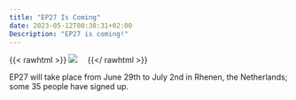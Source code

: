 ```yaml
---
title: "EP27 Is Coming"
date: 2023-05-12T00:38:31+02:00
Description: "EP27 is coming!"
---
```

<!-- ![image](/images/hotel-paviljoen.jpg) -->
{{< rawhtml >}}
        <img src="/images/hotel-paviljoen.png" class="img-responsive pull-left gap-right" style="padding-right: 1em;" />
{{</ rawhtml >}}

EP27 will take place from June 29th to July 2nd in Rhenen, the Netherlands; some 35 people have signed up.

